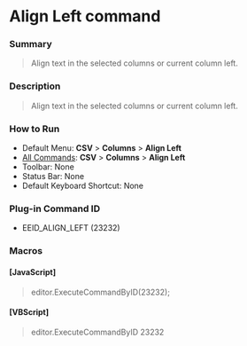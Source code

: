 # Align Left command

### Summary

> Align text in the selected columns or current column left.

### Description

> Align text in the selected columns or current column left.

### How to Run

- Default Menu: **CSV** \> **Columns** \> **Align Left**
- [All Commands](../tools/all_commands): **CSV** \> **Columns** \> **Align Left**
- Toolbar: None
- Status Bar: None
- Default Keyboard Shortcut: None

### Plug-in Command ID

- EEID\_ALIGN\_LEFT (23232)

### Macros

#### \[JavaScript\]

> editor.ExecuteCommandByID(23232);

#### \[VBScript\]

> editor.ExecuteCommandByID 23232
